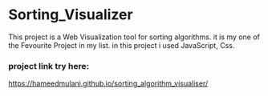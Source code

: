 # Sorting_Visualizer
This project is a Web Visualization tool for sorting algorithms.
it is my one of the Fevourite Project in my list. in this project i used JavaScript, Css.  
### project link try here:
https://hameedmulani.github.io/sorting_algorithm_visualiser/

